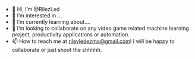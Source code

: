 - 👋 Hi, I’m @RilezLed
- 👀 I’m interested in ...
- 🌱 I’m currently learning about....
- 💞️ I’m looking to collaborate on any video game related machine learning project, productivity applications or automation.
- 📫 How to reach me at rileyledezma@gmail.com! I will be happy to collaborate or just shoot the shhhhh.

<!---
RilezLed/RilezLed is a ✨ special ✨ repository because its `README.md` (this file) appears on your GitHub profile.
You can click the Preview link to take a look at your changes.
--->
